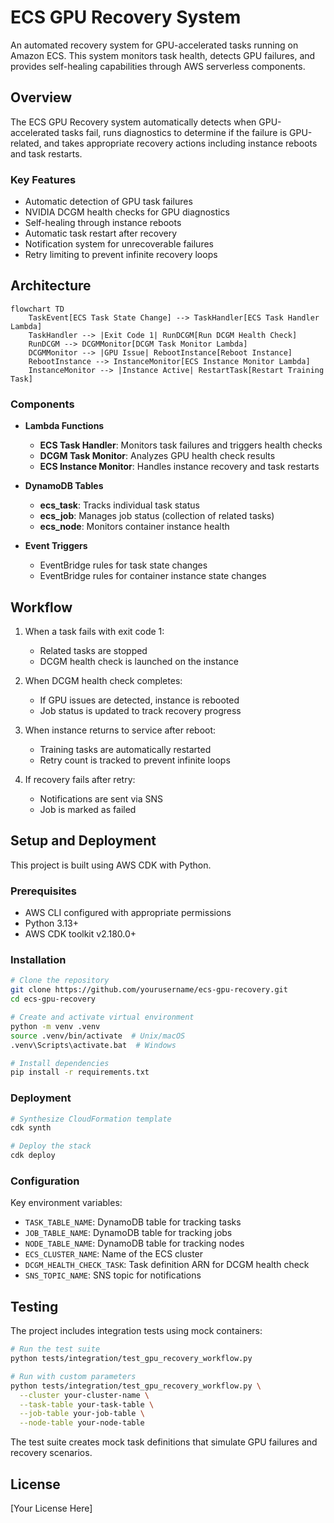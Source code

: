 # ECS GPU Recovery System

An automated recovery system for GPU-accelerated tasks running on Amazon ECS. This system monitors task health, detects GPU failures, and provides self-healing capabilities through AWS serverless components.

## Overview

The ECS GPU Recovery system automatically detects when GPU-accelerated tasks fail, runs diagnostics to determine if the failure is GPU-related, and takes appropriate recovery actions including instance reboots and task restarts.

### Key Features

- Automatic detection of GPU task failures
- NVIDIA DCGM health checks for GPU diagnostics
- Self-healing through instance reboots
- Automatic task restart after recovery
- Notification system for unrecoverable failures
- Retry limiting to prevent infinite recovery loops

## Architecture

```mermaid
flowchart TD
    TaskEvent[ECS Task State Change] --> TaskHandler[ECS Task Handler Lambda]
    TaskHandler --> |Exit Code 1| RunDCGM[Run DCGM Health Check]
    RunDCGM --> DCGMMonitor[DCGM Task Monitor Lambda]
    DCGMMonitor --> |GPU Issue| RebootInstance[Reboot Instance]
    RebootInstance --> InstanceMonitor[ECS Instance Monitor Lambda]
    InstanceMonitor --> |Instance Active| RestartTask[Restart Training Task]
```

### Components

- **Lambda Functions**
  - **ECS Task Handler**: Monitors task failures and triggers health checks
  - **DCGM Task Monitor**: Analyzes GPU health check results
  - **ECS Instance Monitor**: Handles instance recovery and task restarts

- **DynamoDB Tables**
  - **ecs_task**: Tracks individual task status
  - **ecs_job**: Manages job status (collection of related tasks)
  - **ecs_node**: Monitors container instance health

- **Event Triggers**
  - EventBridge rules for task state changes
  - EventBridge rules for container instance state changes

## Workflow

1. When a task fails with exit code 1:
   - Related tasks are stopped
   - DCGM health check is launched on the instance

2. When DCGM health check completes:
   - If GPU issues are detected, instance is rebooted
   - Job status is updated to track recovery progress

3. When instance returns to service after reboot:
   - Training tasks are automatically restarted
   - Retry count is tracked to prevent infinite loops

4. If recovery fails after retry:
   - Notifications are sent via SNS
   - Job is marked as failed

## Setup and Deployment

This project is built using AWS CDK with Python.

### Prerequisites

- AWS CLI configured with appropriate permissions
- Python 3.13+
- AWS CDK toolkit v2.180.0+

### Installation

```bash
# Clone the repository
git clone https://github.com/yourusername/ecs-gpu-recovery.git
cd ecs-gpu-recovery

# Create and activate virtual environment
python -m venv .venv
source .venv/bin/activate  # Unix/macOS
.venv\Scripts\activate.bat  # Windows

# Install dependencies
pip install -r requirements.txt
```

### Deployment

```bash
# Synthesize CloudFormation template
cdk synth

# Deploy the stack
cdk deploy
```

### Configuration

Key environment variables:

- `TASK_TABLE_NAME`: DynamoDB table for tracking tasks
- `JOB_TABLE_NAME`: DynamoDB table for tracking jobs
- `NODE_TABLE_NAME`: DynamoDB table for tracking nodes
- `ECS_CLUSTER_NAME`: Name of the ECS cluster
- `DCGM_HEALTH_CHECK_TASK`: Task definition ARN for DCGM health check
- `SNS_TOPIC_NAME`: SNS topic for notifications

## Testing

The project includes integration tests using mock containers:

```bash
# Run the test suite
python tests/integration/test_gpu_recovery_workflow.py

# Run with custom parameters
python tests/integration/test_gpu_recovery_workflow.py \
  --cluster your-cluster-name \
  --task-table your-task-table \
  --job-table your-job-table \
  --node-table your-node-table
```

The test suite creates mock task definitions that simulate GPU failures and recovery scenarios.

## License

[Your License Here]

